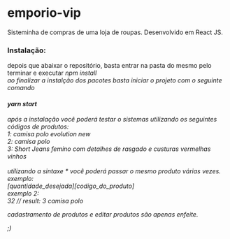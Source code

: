 # emporio-vip
Sisteminha de compras de uma loja de roupas. Desenvolvido em React JS.

<h3>Instalação:</h3>

<n>depois que abaixar o repositório, basta entrar na pasta do mesmo pelo terminar e executar <i>npm install<i></n><br/>
ao finalizar a instalção dos pacotes basta iniciar o projeto com o seguinte comando <h4><n>yarn start</n></h4>


após a instalação você poderá testar o sistemas utilizando os seguintes códigos de produtos:
<br/>
1: camisa polo evolution new
<br/>
2: camisa polo
<br/>
3: Short Jeans femino com detalhes de rasgado e custuras vermelhas vinhos
<br/>
<br>
utilizando a sintaxe * você poderá passar o mesmo produto várias vezes.
exemplo:
<br/>
  [quantidade_desejada]*[codigo_do_produto]
  <br/>
exemplo 2:
<br/>
  3*2 // result:  3 camisa polo
  <br/>
  
 cadastramento de produtos e editar produtos são apenas enfeite.
 
;)
